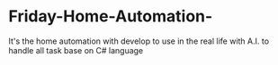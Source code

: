 # Friday-Home-Automation-
It's the home automation with develop to use in the real life with A.I. to handle all task base on C# language 
